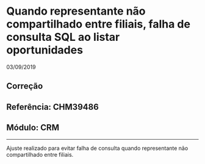 # Quando representante não compartilhado entre filiais, falha de consulta SQL ao listar oportunidades
03/09/2019
## Correção
## Referência: CHM39486
## Módulo: CRM
***

Ajuste realizado para evitar falha de consulta quando representante não compartilhado entre filiais.